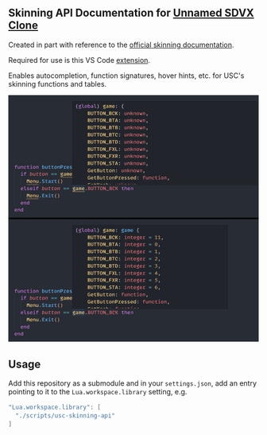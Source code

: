 ## Skinning API Documentation for [Unnamed SDVX Clone](https://github.com/Drewol/unnamed-sdvx-clone)

Created in part with reference to the [official skinning documentation](https://unnamed-sdvx-clone.readthedocs.io/en/latest/index.html).

Required for use is this VS Code [extension](https://marketplace.visualstudio.com/items?itemName=sumneko.lua).

Enables autocompletion, function signatures, hover hints, etc. for USC's skinning functions and tables.

![Example](./example.png)

## Usage

Add this repository as a submodule and in your `settings.json`, add an entry pointing to it to the `Lua.workspace.library` setting, e.g.

```lua
"Lua.workspace.library": [
  "./scripts/usc-skinning-api"
]
```
